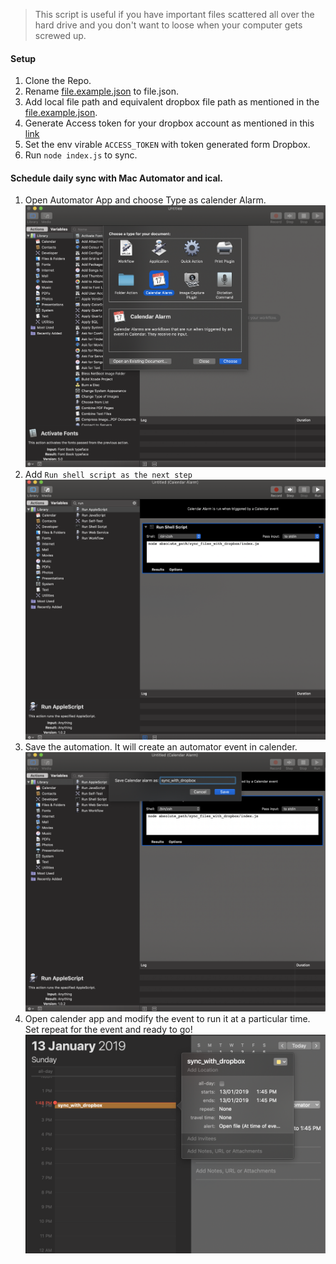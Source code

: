 > This script is useful if you have important files scattered all over the hard drive and you don't want to loose when your computer gets screwed up.

#### Setup

1. Clone the Repo.
1. Rename [file.example.json](https://github.com/aptro/sync_files_with_dropbox/blob/master/files.example.json) to file.json.
1. Add local file path and equivalent dropbox file path as mentioned in the [file.example.json](https://github.com/aptro/sync_files_with_dropbox/blob/master/files.example.json).
1. Generate Access token for your dropbox account as mentioned in this [link](https://blogs.dropbox.com/developers/2014/05/generate-an-access-token-for-your-own-account/)
1. Set the env virable ```ACCESS_TOKEN``` with token generated form Dropbox.
1. Run ```node index.js``` to sync.

#### Schedule daily sync with Mac Automator and ical.

1. Open Automator App and choose Type as calender Alarm.![](https://github.com/aptro/sync_files_with_dropbox/blob/master/assets/automator_1.png) 
1. Add `Run shell script as the next step` ![](https://github.com/aptro/sync_files_with_dropbox/blob/master/assets/automator_2.png)
1. Save the automation. It will create an automator event in calender.![](https://github.com/aptro/sync_files_with_dropbox/blob/master/assets/automator_3.png)
1. Open calender app and modify the event to run it at a particular time. Set repeat for the event and ready to go!
![](https://github.com/aptro/sync_files_with_dropbox/blob/master/assets/calendar.png)
